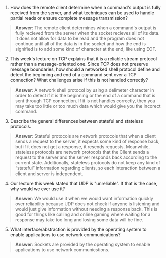 1. How does the remote client determine when a command's output is fully received from the server, and what techniques can be used to handle partial reads or ensure complete message transmission?

> **Answer**:  The remote client determines when a command's output is fully recieved from the server when the socket recieves all of its data. It does not allow for data to be read and the program does not continue until all of the data is in the socket and how the end is signified is to add some kind of character at the end, like using EOF.

2. This week's lecture on TCP explains that it is a reliable stream protocol rather than a message-oriented one. Since TCP does not preserve message boundaries, how should a networked shell protocol define and detect the beginning and end of a command sent over a TCP connection? What challenges arise if this is not handled correctly?

> **Answer**:  A network shell protocol by using a delimeter character in order to detect if it is the beginning or the end of a command that is sent through TCP connection. If it is not handles correctly, then you may take too little or too much data which would give you the incorect command.

3. Describe the general differences between stateful and stateless protocols.

> **Answer**:  Stateful protocols are network protocols that when a client sends a request to the server, it expects some kind of response back, but if it does not get a response, it resends requests. Meanwhile, stateless protocols are network protocols that the Client sends a request to the server and the server responds back according to the current state. Additionally, stateless protocols do not keep any kind of “stateful” information regarding clients, so each interaction between a client and server is independent.

4. Our lecture this week stated that UDP is "unreliable". If that is the case, why would we ever use it?

> **Answer**:  We would use it when we would want information quickly over reliability because UDP does not check if anyone is listening and would just give information without needing a response back. This is good for things like calling and online gaming where waiting for a response may take too long and losing some data will be fine.

5. What interface/abstraction is provided by the operating system to enable applications to use network communications?

> **Answer**:  Sockets are provided by the operating system to enable applications to use network communicstions.